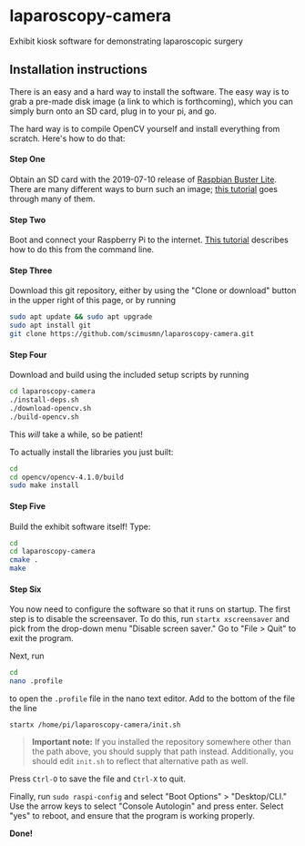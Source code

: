 # laparoscopy-camera
Exhibit kiosk software for demonstrating laparoscopic surgery

## Installation instructions

There is an easy and a hard way to install the software. The easy way is to grab a pre-made disk image (a link to which is forthcoming), which you can simply burn onto an SD card, plug in to your pi, and go.

The hard way is to compile OpenCV yourself and install everything from scratch. Here's how to do that:

#### Step One

Obtain an SD card with the 2019-07-10 release of [Raspbian Buster Lite](https://downloads.raspberrypi.org/raspbian_lite_latest). There are many different ways to burn such an image; [this tutorial](https://xmodulo.com/write-raspberry-pi-image-sd-card.html) goes through many of them.

#### Step Two

Boot and connect your Raspberry Pi to the internet. [This tutorial](https://www.raspberrypi.org/documentation/configuration/wireless/wireless-cli.md) describes how to do this from the command line.

#### Step Three

Download this git repository, either by using the "Clone or download" button in the upper right of this page, or by running 

```bash
sudo apt update && sudo apt upgrade
sudo apt install git
git clone https://github.com/scimusmn/laparoscopy-camera.git
```

#### Step Four

Download and build using the included setup scripts by running

```bash
cd laparoscopy-camera
./install-deps.sh
./download-opencv.sh
./build-opencv.sh
```
This *will* take a while, so be patient!

To actually install the libraries you just built:

```bash
cd
cd opencv/opencv-4.1.0/build
sudo make install
```

#### Step Five

Build the exhibit software itself! Type:

```bash
cd
cd laparoscopy-camera
cmake .
make
```

#### Step Six

You now need to configure the software so that it runs on startup. The first step is to disable the screensaver. To do this, run `startx xscreensaver` and pick from the drop-down menu "Disable screen saver." Go to "File > Quit" to exit the program.

Next, run

```bash
cd
nano .profile
```

to open the `.profile` file in the nano text editor. Add to the bottom of the file the line

```
startx /home/pi/laparoscopy-camera/init.sh
```

> **Important note:** If you installed the repository somewhere 
> other than the path above, you should supply that path instead. Additionally, 
> you should edit `init.sh` to reflect that alternative path as well.

Press `Ctrl-O` to save the file and `Ctrl-X` to quit.

Finally, run `sudo raspi-config` and select 
"Boot Options" > "Desktop/CLI." Use the arrow keys to select 
"Console Autologin" and press enter. Select "yes" to reboot,
and ensure that the program is working properly.

**Done!**
